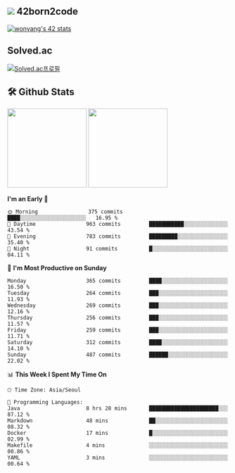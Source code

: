 
## <img src="https://img.shields.io/badge/-000000?style=flat&logo=42&logoColor=white"> 42born2code
[![wonyang's 42 stats](https://badge42.vercel.app/api/v2/cl5nhe5b6007809kydha7ht42/stats?cursusId=21&coalitionId=88)](https://profile.intra.42.fr/users/wonyang)

## Solved.ac
[![Solved.ac프로필](http://mazassumnida.wtf/api/v2/generate_badge?boj=bennyws)](https://solved.ac/bennyws)

## 🛠️ Github Stats
<p>
  <img height="180em" src="https://github-readme-stats-veggie-garden.vercel.app/api?username=gemstoneyang&show_icons=true&include_all_commits=true&bg_color=30,e96443,904e95&title_color=fff&text_color=fff">
  <img height="180em" src="https://github-readme-stats-veggie-garden.vercel.app/api/top-langs/?username=gemstoneyang&layout=compact&bg_color=30,e96443,904e95&title_color=fff&text_color=fff">
</p>

<!--START_SECTION:waka-->
**I'm an Early 🐤** 

```text
🌞 Morning                375 commits         ████░░░░░░░░░░░░░░░░░░░░░   16.95 % 
🌆 Daytime                963 commits         ███████████░░░░░░░░░░░░░░   43.54 % 
🌃 Evening                783 commits         █████████░░░░░░░░░░░░░░░░   35.40 % 
🌙 Night                  91 commits          █░░░░░░░░░░░░░░░░░░░░░░░░   04.11 % 
```
📅 **I'm Most Productive on Sunday** 

```text
Monday                   365 commits         ████░░░░░░░░░░░░░░░░░░░░░   16.50 % 
Tuesday                  264 commits         ███░░░░░░░░░░░░░░░░░░░░░░   11.93 % 
Wednesday                269 commits         ███░░░░░░░░░░░░░░░░░░░░░░   12.16 % 
Thursday                 256 commits         ███░░░░░░░░░░░░░░░░░░░░░░   11.57 % 
Friday                   259 commits         ███░░░░░░░░░░░░░░░░░░░░░░   11.71 % 
Saturday                 312 commits         ████░░░░░░░░░░░░░░░░░░░░░   14.10 % 
Sunday                   487 commits         ██████░░░░░░░░░░░░░░░░░░░   22.02 % 
```


📊 **This Week I Spent My Time On** 

```text
🕑︎ Time Zone: Asia/Seoul

💬 Programming Languages: 
Java                     8 hrs 28 mins       ██████████████████████░░░   87.12 % 
Markdown                 48 mins             ██░░░░░░░░░░░░░░░░░░░░░░░   08.32 % 
Docker                   17 mins             █░░░░░░░░░░░░░░░░░░░░░░░░   02.99 % 
Makefile                 4 mins              ░░░░░░░░░░░░░░░░░░░░░░░░░   00.86 % 
YAML                     3 mins              ░░░░░░░░░░░░░░░░░░░░░░░░░   00.64 % 
```


<!--END_SECTION:waka-->
